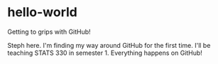 # hello-world
Getting to grips with GitHub!

Steph here. I'm finding my way around GitHub for the first time.
I'll be teaching STATS 330 in semester 1.
Everything happens on GitHub!
